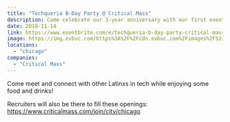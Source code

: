 ```yaml
---
title: "Techqueria B-Day Party @ Critical Mass"
description: Come celebrate our 3-year anniversary with our first event in Chicago at Critical Mass' Millennium Park office!
date: 2018-11-14
link: https://www.eventbrite.com/e/techqueria-b-day-party-critical-mass-tickets-52233391480#
image: https://img.evbuc.com/https%3A%2F%2Fcdn.evbuc.com%2Fimages%2F52307403%2F15369463375%2F1%2Foriginal.jpg?w=800&auto=compress&rect=19%2C17%2C1602%2C801&s=27783b05bcf49fc493873853764d624d
locations:
  - "chicago"
companies:
  - "Critical Mass"
---
```


Come meet and connect with other Latinxs in tech while enjoying some food and drinks!

Recruiters will also be there to fill these openings: https://www.criticalmass.com/join/city/chicago

